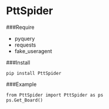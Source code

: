 # PttSpider 

###Require
* pyquery
* requests
* fake_useragent

###Install
```commandline
pip install PttSpider
```

###Example
```commandline
from PttSpider import PttSpider as ps
ps.Get_Board()
```
    


